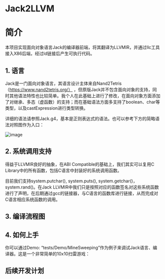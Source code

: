# Jack2LLVM

# 简介
本项目实现面向对象语言Jack的编译器前端，将其翻译为LLVMIR，并通过llc工具接入X86后端，经过ld链接后产生可执行代码。

## 1. 语言
Jack是一门面向对象语言，其语言设计主体来自Nand2Tetris（https://www.nand2tetris.org/） ，但原版Jack并不包含面向对象的支持，同时其他语法特性也比较简单。我个人在此基础上进行了修改，在面向对象方面添加了对继承、多态（虚函数）的支持；而在基础语法方面多支持了boolean、char等类型，以及castExpression进行类型转换。

详细的语法请参照Jack.g4，基本是正则表达式的语法。也可以参考下方的简略语法对照图作为入口：

![image](https://user-images.githubusercontent.com/22334008/152664632-80987b82-80ba-4bc4-8aba-5d87a10d450e.png)

## 2. 系统调用支持
得益于LLVMIR良好的抽象，在ABI Compatible的基础上，我们其实可以复用C Library中的所有函数，包括C语言中封装好的系统调用函数。

目前我们支持system.putchar(), system.puts(), system.getchar()，system.rand()。在Jack LLVMIR中我们只是按照对应的函数签名对这些系统函数进行了声明，在后期通过gcc的链接器，与C语言的函数库进行链接，从而完成对C语言相应系统函数的调用。

## 3. 编译流程图


## 4. 如何上手
你可以通过Demo: “tests/Demo/MineSweeping”作为例子来调试Jack语言、编译器。这是一个非常简单的10x10扫雷游戏：



## 后续开发计划
